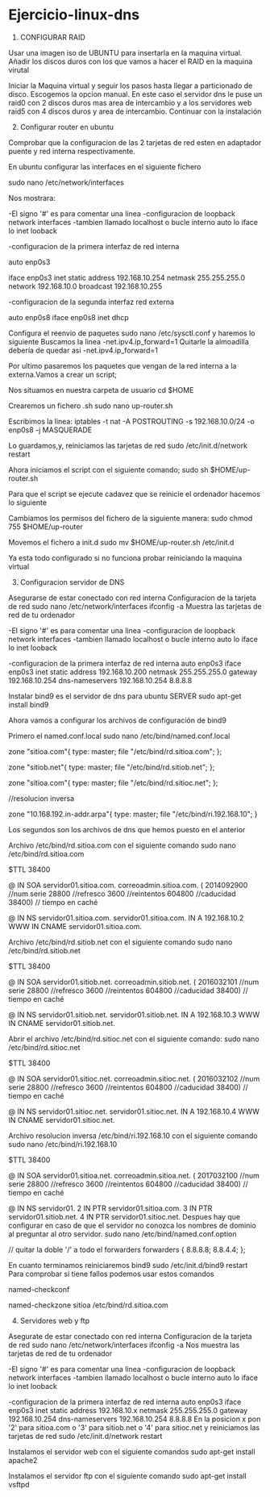 # Ejercicio-linux-dns

1. CONFIGURAR RAID

Usar una imagen iso de UBUNTU para insertarla en la maquina virtual.
Añadir los discos duros con los que vamos a hacer el RAID en la maquina virutal



Iniciar la Maquina virtual y seguir los pasos hasta llegar a particionado de disco. Escogemos la opcion manual.
En este caso el servidor dns le puse un raid0 con 2 discos duros mas area de intercambio y a los servidores web raid5 con 4 discos duros y area de intercambio.
Continuar con la instalación

2. Configurar router en ubuntu

Comprobar que la configuracion de las 2 tarjetas de red esten en adaptador puente y red interna respectivamente. 

En ubuntu configurar las interfaces en el siguiente fichero

sudo nano /etc/network/interfaces

Nos mostrara:

-El signo '#' es para comentar una linea
-configuracion de loopback network interfaces
-tambien llamado localhost o bucle interno
auto lo
iface lo inet looback

-configuracion de la primera interfaz de red interna

auto enp0s3

iface enp0s3 inet static
	address 192.168.10.254
	netmask 255.255.255.0
	network 192.168.10.0
	broadcast 192.168.10.255

-configuracion de la segunda interfaz red externa

auto enp0s8
iface enp0s8 inet dhcp


Configura el reenvio de paquetes sudo nano /etc/sysctl.conf y haremos lo siguiente
Buscamos la linea
-net.ipv4.ip_forward=1
Quitarle la almoadilla debería de quedar asi
-net.ipv4.ip_forward=1

Por ultimo pasaremos los paquetes que vengan de la red interna a la externa.Vamos a crear un script; 

Nos situamos en nuestra carpeta de usuario
cd $HOME

Crearemos un fichero .sh
sudo nano up-router.sh

Escribimos la linea:
iptables -t nat -A POSTROUTING -s 192.168.10.0/24 -o enp0s8 -j MASQUERADE

Lo guardamos,y, reiniciamos las tarjetas de red
sudo /etc/init.d/network restart

Ahora iniciamos el script con el siguiente comando;
sudo sh $HOME/up-router.sh

Para que el script se ejecute cadavez que se reinicie el ordenador hacemos lo siguiente

Cambiamos los permisos del fichero de la siguiente manera:
sudo chmod 755 $HOME/up-router

Movemos el fichero a init.d sudo mv $HOME/up-router.sh /etc/init.d

Ya esta todo configurado si no funciona probar reiniciando la maquina virtual

3. Configuracion servidor de DNS

Asegurarse de estar conectado con red interna
Configuracion de la tarjeta de red
sudo nano /etc/network/interfaces
ifconfig -a Muestra las tarjetas de red de tu ordenador

-El signo '#' es para comentar una linea
-configuracion de loopback network interfaces
-tambien llamado localhost o bucle interno
auto lo
iface lo inet looback

-configuracion de la primera interfaz de red interna
auto enp0s3
iface enp0s3 inet static
      address 192.168.10.200
      netmask 255.255.255.0
      gateway 192.168.10.254
      dns-nameservers 192.168.10.254 8.8.8.8
      
      
Instalar bind9 es el servidor de dns para ubuntu SERVER
sudo apt-get install bind9

Ahora vamos a configurar los archivos de configuración de bind9

Primero el named.conf.local
sudo nano /etc/bind/named.conf.local



zone "sitioa.com"{
      type: master;
      file "/etc/bind/rd.sitioa.com";
};

zone "sitiob.net"{
      type: master;
      file "/etc/bind/rd.sitiob.net";
};

zone "sitioa.com"{
      type: master;
      file "/etc/bind/rd.sitioc.net";
};

//resolucion inversa

zone "10.168.192.in-addr.arpa"{
      type: master;
      file "/etc/bind/ri.192.168.10";
}

Los segundos son los archivos de dns que hemos puesto en el anterior

Archivo /etc/bind/rd.sitioa.com con el siguiente comando
sudo nano /etc/bind/rd.sitioa.com



$TTL 38400

@ IN SOA servidor01.sitioa.com. correoadmin.sitioa.com. (
	2014092900   //num serie
	28800        //refresco
	3600         //reintentos
	604800       //caducidad
  38400)       // tiempo en caché

@ IN NS servidor01.sitioa.com.
servidor01.sitioa.com. IN A 192.168.10.2
WWW IN CNAME servidor01.sitioa.com.

Archivo /etc/bind/rd.sitiob.net con el siguiente comando
sudo nano /etc/bind/rd.sitiob.net



$TTL 38400

@ IN SOA servidor01.sitiob.net. correoadmin.sitiob.net. (
	2016032101   //num serie
	28800        //refresco
	3600         //reintentos
	604800       //caducidad
  38400)       // tiempo en caché

@ IN NS servidor01.sitiob.net.
servidor01.sitiob.net. IN A 192.168.10.3
WWW IN CNAME servidor01.sitiob.net.

Abrir el archivo /etc/bind/rd.sitioc.net con el siguiente comando:
sudo nano /etc/bind/rd.sitioc.net



$TTL 38400

@ IN SOA servidor01.sitioc.net. correoadmin.sitioc.net. (
	2016032102   //num serie
	28800        //refresco
	3600         //reintentos
	604800       //caducidad
  38400)       // tiempo en caché

@ IN NS servidor01.sitioc.net.
servidor01.sitioc.net. IN A 192.168.10.4
WWW IN CNAME servidor01.sitioc.net.

Archivo resolucion inversa /etc/bind/ri.192.168.10 con el siguiente comando
sudo nano /etc/bind/ri.192.168.10



$TTL 38400

@ IN SOA servidor01.sitioa.net. correoadmin.sitioa.net. (
  2017032100   //num serie
  28800        //refresco
  3600         //reintentos
  604800       //caducidad
  38400)       // tiempo en caché

@ IN NS servidor01.
2 IN PTR servidor01.sitioa.com.
3 IN PTR servidor01.sitiob.net.
4 IN PTR servidor01.sitioc.net.
Despues hay que configurar en caso de que el servidor no conozca los nombres de dominio al preguntar al otro servidor.
sudo nano /etc/bind/named.conf.option



// quitar la doble '/' a todo el forwarders
forwarders {
        8.8.8.8;
        8.8.4.4;
};

En cuanto terminamos reiniciaremos bind9
sudo /etc/init.d/bind9 restart
Para comprobar si tiene fallos podemos usar estos comandos

named-checkconf

named-checkzone sitioa /etc/bind/rd.sitioa.com

4. Servidores web y ftp

Asegurate de estar conectado con red interna
Configuracion de la tarjeta de red
sudo nano /etc/network/interfaces
ifconfig -a Nos muestra las tarjetas de red de tu ordenador

-El signo '#' es para comentar una linea
-configuracion de loopback network interfaces
-tambien llamado localhost o bucle interno
auto lo
iface lo inet looback

-configuracion de la primera interfaz de red interna
auto enp0s3
iface enp0s3 inet static
      address 192.168.10.x
      netmask 255.255.255.0
      gateway 192.168.10.254
      dns-nameservers 192.168.10.254 8.8.8.8
En la posicion x pon '2' para sitioa.com o '3' para sitiob.net o '4' para sitioc.net y reiniciamos las tarjetas de red
sudo /etc/init.d/network restart

Instalamos el servidor web con el siguiente comandos
sudo apt-get install apache2

Instalamos el servidor ftp con el siguiente comando
sudo apt-get install vsftpd
